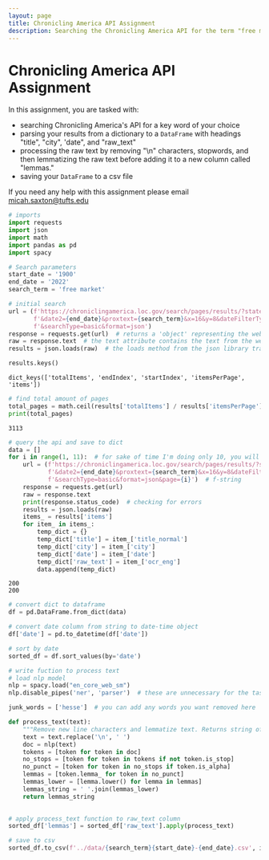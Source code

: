 ```yaml
---
layout: page
title: Chronicling America API Assignment
description: Searching the Chronicling America API for the term "free market"
---
```


# Chronicling America API Assignment
In this assignment, you are tasked with:
* searching Chronicling America's API for a key word of your choice
* parsing your results from a dictionary to a `DataFrame` with headings "title", "city", 'date", and "raw_text"
* processing the raw text by removing "\n" characters, stopwords, and then lemmatizing the raw text before adding it to a new column called "lemmas."
* saving your `DataFrame` to a csv file

If you need any help with this assignment please email micah.saxton@tufts.edu



```python
# imports
import requests
import json
import math
import pandas as pd
import spacy
```


```python
# Search parameters
start_date = '1900'
end_date = '2022'
search_term = 'free market'
```


```python
# initial search
url = (f'https://chroniclingamerica.loc.gov/search/pages/results/?state=&date1={start_date}'
       f'&date2={end_date}&proxtext={search_term}&x=16&y=8&dateFilterType=yearRange&rows=20'
       f'&searchType=basic&format=json') 
response = requests.get(url)  # returns a 'object' representing the webpage
raw = response.text  # the text attribute contains the text from the web page as a string
results = json.loads(raw)  # the loads method from the json library transforms the string into a dict
```


```python
results.keys()
```




    dict_keys(['totalItems', 'endIndex', 'startIndex', 'itemsPerPage', 'items'])




```python
# find total amount of pages
total_pages = math.ceil(results['totalItems'] / results['itemsPerPage'])
print(total_pages)
```

    3113



```python
# query the api and save to dict 
data = []
for i in range(1, 11):  # for sake of time I'm doing only 10, you will want to put total_pages+1
    url = (f'https://chroniclingamerica.loc.gov/search/pages/results/?state=&date1={start_date}'
           f'&date2={end_date}&proxtext={search_term}&x=16&y=8&dateFilterType=yearRange&rows=20'
           f'&searchType=basic&format=json&page={i}')  # f-string
    response = requests.get(url)
    raw = response.text
    print(response.status_code)  # checking for errors
    results = json.loads(raw)
    items_ = results['items']
    for item_ in items_:
        temp_dict = {}
        temp_dict['title'] = item_['title_normal']
        temp_dict['city'] = item_['city']
        temp_dict['date'] = item_['date']
        temp_dict['raw_text'] = item_['ocr_eng']
        data.append(temp_dict)
```

    200
    200



```python
# convert dict to dataframe
df = pd.DataFrame.from_dict(data)
```


```python
# convert date column from string to date-time object
df['date'] = pd.to_datetime(df['date'])
```


```python
# sort by date
sorted_df = df.sort_values(by='date')
```


```python
# write fuction to process text
# load nlp model
nlp = spacy.load("en_core_web_sm")
nlp.disable_pipes('ner', 'parser')  # these are unnecessary for the task at hand

junk_words = ['hesse']  # you can add any words you want removed here

def process_text(text):
    """Remove new line characters and lemmatize text. Returns string of lemmas"""
    text = text.replace('\n', ' ')
    doc = nlp(text)
    tokens = [token for token in doc]
    no_stops = [token for token in tokens if not token.is_stop]
    no_punct = [token for token in no_stops if token.is_alpha]
    lemmas = [token.lemma_ for token in no_punct]
    lemmas_lower = [lemma.lower() for lemma in lemmas]
    lemmas_string = ' '.join(lemmas_lower)
    return lemmas_string
    
```


```python
# apply process_text function to raw_text column
sorted_df['lemmas'] = sorted_df['raw_text'].apply(process_text)
```


```python
# save to csv
sorted_df.to_csv(f'../data/{search_term}{start_date}-{end_date}.csv', index=False)
```


```python

```
